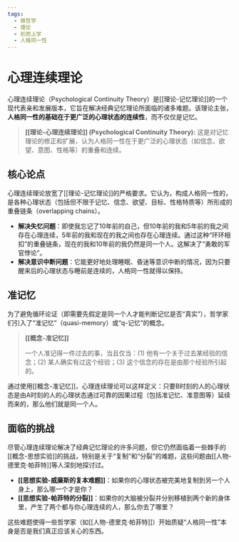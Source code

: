 ```yaml
---
tags:
  - 做哲学
  - 理论
  - 形而上学
  - 人格同一性
---
```


# 心理连续理论

心理连续理论（Psychological Continuity Theory）是[[理论-记忆理论]]的一个现代表亲和发展版本，它旨在解决经典记忆理论所面临的诸多难题。该理论主张，**人格同一性的基础在于更广泛的心理状态的连续性**，而不仅仅是记忆。

> **[[理论-心理连续理论]] (Psychological Continuity Theory):** 这是对记忆理论的修正和扩展，认为人格同一性在于更广泛的心理状态（如信念、欲望、意图、性格等）的重叠和连续。

## 核心论点

心理连续理论放宽了[[理论-记忆理论]]的严格要求。它认为，构成人格同一性的，是各种心理状态（包括但不限于记忆、信念、欲望、目标、性格特质等）所形成的重叠链条（overlapping chains）。

*   **解决失忆问题**：即使我忘记了10年前的自己，但10年前的我和5年前的我之间存在心理连续，5年前的我和现在的我之间也存在心理连续。通过这种“环环相扣”的重叠链条，现在的我和10年前的我仍然是同一个人。这解决了“勇敢的军官悖论”。
*   **解决意识中断问题**：它能更好地处理睡眠、昏迷等意识中断的情况，因为只要醒来后的心理状态与睡前是连续的，人格同一性就得以保持。

## 准记忆

为了避免循环论证（即需要先假定是同一个人才能判断记忆是否“真实”），哲学家们引入了“准记忆”（quasi-memory）或“q-记忆”的概念。

> **[[概念-准记忆]]**
>
> 一个人准记得一件过去的事，当且仅当：(1) 他有一个关于过去某经验的信念；(2) 某人确实有过这个经验；(3) 这个信念的存在是由那个经验所引起的。

通过使用[[概念-准记忆]]，心理连续理论可以这样定义：只要B时刻的人的心理状态是由A时刻的人的心理状态通过可靠的因果过程（包括准记忆、准意图等）延续而来的，那么他们就是同一个人。

## 面临的挑战

尽管心理连续理论解决了经典记忆理论的许多问题，但它仍然面临着一些棘手的[[概念-思想实验]]的挑战，特别是关于“复制”和“分裂”的难题，这些问题由[[人物-德里克·帕菲特]]等人深刻地探讨过。

*   **[[思想实验-威廉斯的复本难题]]**：如果你的心理状态被完美地复制到另一个人身上，那么哪一个才是你？
*   **[[思想实验-帕菲特的分裂]]**：如果你的大脑被分裂并分别移植到两个新的身体里，产生了两个都与你心理连续的人，那么你去了哪里？

这些难题使得一些哲学家（如[[人物-德里克·帕菲特]]）开始质疑“人格同一性”本身是否是我们真正应该关心的东西。
